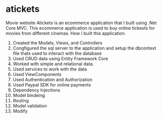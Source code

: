 # atickets
Movie website
Atickets is an ecommerce application that I built using .Net Core MVC. This ecommerce application is used to buy online tickests for movies from different cinemas.
How I built this application. 
1. Created the Models, Views, and Controllers
2. Congfigured the sql server to the application and setup the dbcontext file thats used to interact with the database
3. Used CRUD data using Entity Framework Core
4. Worked with simple and relational data.
5. Used services to work with the data
6. Used ViewComponents
7. Used Authentication and Authorization
8. Used Paypal SDK for online payments
9. Dependency Injections
10. Model bindeing
11. Routing
12. Model validation
13. Modify
